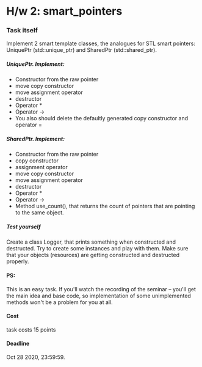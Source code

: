 # H/w 2: smart_pointers

### Task itself
Implement 2 smart template classes, the analogues for STL smart pointers: UniquePtr (std::unique_ptr) and SharedPtr (std::shared_ptr).

##### UniquePtr. Implement:
+ Constructor from the raw pointer
+ move copy constructor
+ move assignment operator
+ destructor
+ Operator *
+ Operator ->
+ You also should delete the defaultly generated copy constructor and operator =


##### SharedPtr. Implement:
+ Constructor from the raw pointer
+ copy constructor
+ assignment operator
+ move copy constructor
+ move assignment operator
+ destructor
+ Operator *
+ Operator ->
+ Method use_count(), that returns the count of pointers that are pointing to the same object.


##### Test yourself
Create a class Logger, that prints something when constructed and destructed. Try to create some instances and play with them. Make sure that your objects (resources) are getting constructed and destructed properly.

#### PS:
This is an easy task. If you'll watch the recording of the seminar – you'll get the main idea and base code, so implementation of some unimplemented methods won't be a problem for you at all.

#### Cost
task costs 15 points

#### Deadline
Oct 28 2020, 23:59:59.
